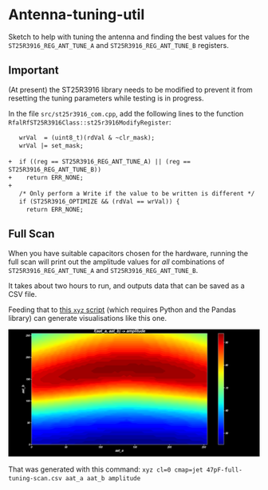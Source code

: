 # Antenna-tuning-util

Sketch to help with tuning the antenna and finding the best values for the `ST25R3916_REG_ANT_TUNE_A` and `ST25R3916_REG_ANT_TUNE_B` registers.

## Important

(At present) the ST25R3916 library needs to be modified to prevent it from resetting the tuning parameters while testing is in progress.

In the file `src/st25r3916_com.cpp`, add the following lines to the function `RfalRfST25R3916Class::st25r3916ModifyRegister`:

```
   wrVal  = (uint8_t)(rdVal & ~clr_mask);
   wrVal |= set_mask;

+  if ((reg == ST25R3916_REG_ANT_TUNE_A) || (reg == ST25R3916_REG_ANT_TUNE_B))
+    return ERR_NONE;
+
   /* Only perform a Write if the value to be written is different */
   if (ST25R3916_OPTIMIZE && (rdVal == wrVal)) {
     return ERR_NONE;
```

## Full Scan

When you have suitable capacitors chosen for the hardware, running the full scan will print out the amplitude values for *all* combinations of `ST25R3916_REG_ANT_TUNE_A` and `ST25R3916_REG_ANT_TUNE_B`.

It takes about two hours to run, and outputs data that can be saved as a CSV file.

Feeding that to [this `xyz` script](https://github.com/arielf/scripts/blob/master/xyz) (which requires Python and the Pandas library) can generate visualisations like this one.

![Heatmap plot of `aat_a` against `aat_b`](47pF-full-tuning-scan.png)

That was generated with this command: `xyz cl=0 cmap=jet 47pF-full-tuning-scan.csv aat_a aat_b amplitude`


